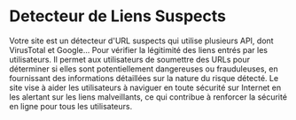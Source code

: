 # Detecteur de Liens Suspects
 Votre site est un détecteur d'URL suspects qui utilise plusieurs API, dont VirusTotal et Google... Pour vérifier la légitimité des liens entrés par les utilisateurs. Il permet aux utilisateurs de soumettre des URLs pour déterminer si elles sont potentiellement dangereuses ou frauduleuses, en fournissant des informations détaillées sur la nature du risque détecté. Le site vise à aider les utilisateurs à naviguer en toute sécurité sur Internet en les alertant sur les liens malveillants, ce qui contribue à renforcer la sécurité en ligne pour tous les utilisateurs.
